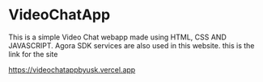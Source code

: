 # VideoChatApp
This is a simple Video Chat webapp made using HTML, CSS AND JAVASCRIPT. Agora SDK services are also used in this website.
 this is the link for the site
 
 https://videochatappbyusk.vercel.app
